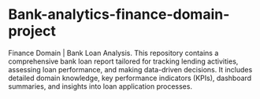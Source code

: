 # Bank-analytics-finance-domain-project
Finance Domain | Bank Loan Analysis. This repository contains a comprehensive bank loan report tailored for tracking lending activities, assessing loan performance, and making data-driven decisions. It includes detailed domain knowledge, key performance indicators (KPIs), dashboard summaries, and insights into loan application processes.
